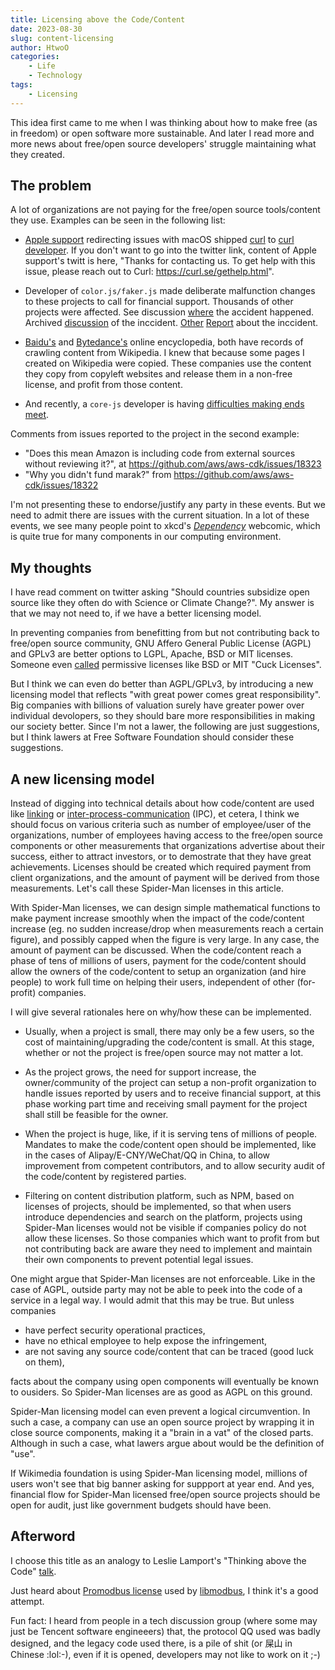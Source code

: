 ```yaml
---
title: Licensing above the Code/Content
date: 2023-08-30
slug: content-licensing
author: HtwoO
categories:
    - Life
    - Technology
tags:
    - Licensing
---
```


This idea first came to me when I was thinking about how to make free (as in freedom) or open software more sustainable. And later I read more and more news about free/open source developers' struggle maintaining what they created.

## The problem
A lot of organizations are not paying for the free/open source tools/content they use. Examples can be seen in the following list:

 - [Apple support](https://twitter.com/AppleSupport/status/1461330383425970180) redirecting issues with macOS shipped [curl](https://curl.se/) to [curl developer](https://daniel.haxx.se/blog/2021/11/18/free-apple-support/). If you don't want to go into the twitter link, content of Apple support's twitt is here, "Thanks for contacting us. To get help with this issue, please reach out to Curl: https://curl.se/gethelp.html".

 - Developer of `color.js/faker.js` made deliberate malfunction changes to these projects to call for financial support. Thousands of other projects were affected. See discussion [where](https://github.com/Marak/colors.js/issues/285) the accident happened. Archived [discussion](https://web.archive.org/web/20210704022108/https://github.com/Marak/faker.js/issues/1046) of the inccident. [Other](https://borncity.com/win/2022/01/10/entwickler-sabotieren-open-source-colors-js-und-faker-js-module-in-npm-betrifft-tausende-projekte/) [Report](https://www.theregister.com/2022/01/10/npm_fakerjs_colorsjs/) about the inccident.

 - [Baidu's](https://en.wikipedia.org/wiki/Baidu_Baike) and [Bytedance's](https://en.wikipedia.org/wiki/Baike.com) online encyclopedia, both have records of crawling content from Wikipedia. I knew that because some pages I created on Wikipedia were copied. These companies use the content they copy from copyleft websites and release them in a non-free license, and profit from those content.

 - And recently, a `core-js` developer is having [difficulties making ends meet](https://github.com/zloirock/core-js/blob/master/docs/2023-02-14-so-whats-next.md).

Comments from issues reported to the project in the second example:

 - "Does this mean Amazon is including code from external sources without reviewing it?", at https://github.com/aws/aws-cdk/issues/18323
 - "Why you didn't fund marak?" from https://github.com/aws/aws-cdk/issues/18322

I'm not presenting these to endorse/justify any party in these events. But we need to admit there are issues with the current situation. In a lot of these events, we see many people point to xkcd's [_Dependency_](https://xkcd.com/2347/) webcomic, which is quite true for many components in our computing environment.

## My thoughts
I have read comment on twitter asking "Should countries subsidize open source like they often do with Science or Climate Change?". My answer is that we may not need to, if we have a better licensing model.

In preventing companies from benefitting from but not contributing back to free/open source community, GNU Affero General Public License (AGPL) and GPLv3 are better options to LGPL, Apache, BSD or MIT licenses. Someone even [called](https://lukesmith.xyz/articles/why-i-use-the-gpl-and-not-cuck-licenses/) permissive licenses like BSD or MIT "Cuck Licenses".

But I think we can even do better than AGPL/GPLv3, by introducing a new licensing model that reflects "with great power comes great responsibility". Big companies with billions of valuation surely have greater power over individual devolopers, so they should bare more responsibilities in making our society better. Since I'm not a lawer, the following are just suggestions, but I think lawers at Free Software Foundation should consider these suggestions.

## A new licensing model
Instead of digging into technical details about how code/content are used like [linking](https://en.wikipedia.org/wiki/Linker_(computing)) or [inter-process-communication](https://en.wikipedia.org/wiki/Inter-process_communication) (IPC), et cetera, I think we should focus on various criteria such as number of employee/user of the organizations, number of employees having access to the free/open source components or other measurements that organizations advertise about their success, either to attract investors, or to demostrate that they have great achievements. Licenses should be created which required payment from client organizations, and the amount of payment will be derived from those measurements. Let's call these Spider-Man licenses in this article.

With Spider-Man licenses, we can design simple mathematical functions to make payment increase smoothly when the impact of the code/content increase (eg. no sudden increase/drop when measurements reach a certain figure), and possibly capped when the figure is very large. In any case, the amount of payment can be discussed. When the code/content reach a phase of tens of millions of users, payment for the code/content should allow the owners of the code/content to setup an organization (and hire people) to work full time on helping their users, independent of other (for-profit) companies.

I will give several rationales here on why/how these can be implemented.

 - Usually, when a project is small, there may only be a few users, so the cost of maintaining/upgrading the code/content is small. At this stage, whether or not the project is free/open source may not matter a lot.

 - As the project grows, the need for support increase, the owner/community of the project can setup a non-profit organization to handle issues reported by users and to receive financial support, at this phase working part time and receiving small payment for the project shall still be feasible for the owner.

 - When the project is huge, like, if it is serving tens of millions of people. Mandates to make the code/content open should be implemented, like in the cases of Alipay/E-CNY/WeChat/QQ in China, to allow improvement from competent contributors, and to allow security audit of the code/content by registered parties.

 - Filtering on content distribution platform, such as NPM, based on licenses of projects, should be implemented, so that when users introduce dependencies and search on the platform, projects using Spider-Man licenses would not be visible if companies policy do not allow these licenses. So those companies which want to profit from but not contributing back are aware they need to implement and maintain their own components to prevent potential legal issues.

One might argue that Spider-Man licenses are not enforceable. Like in the case of AGPL, outside party may not be able to peek into the code of a service in a legal way. I would admit that this may be true. But unless companies
 - have perfect security operational practices,
 - have no ethical employee to help expose the infringement,
 - are not saving any source code/content that can be traced (good luck on them),

facts about the company using open components will eventually be known to ousiders. So Spider-Man licenses are as good as AGPL on this ground.

Spider-Man licensing model can even prevent a logical circumvention. In such a case, a company can use an open source  project by wrapping it in close source components, making it a "brain in a vat" of the closed parts. Although in such a case, what lawers argue about would be the definition of "use".

If Wikimedia foundation is using Spider-Man licensing model, millions of users won't see that big banner asking for suppport at year end. And yes, financial flow for Spider-Man licensed free/open source projects should be open for audit, just like government budgets should have been.

## Afterword

I choose this title as an analogy to Leslie Lamport's "Thinking above the Code" [talk](https://www.youtube.com/watch?v=-4Yp3j_jk8Q).

Just heard about [Promodbus license](https://libmodbus.org/promodbus-license/) used by [libmodbus](https://libmodbus.org), I think it's a good attempt.

Fun fact: I heard from people in a tech discussion group (where some may just be Tencent software engineeers) that, the protocol QQ used was badly designed, and the legacy code used there, is a pile of shit (or 屎山 in Chinese :lol:-), even if it is opened, developers may not like to work on it ;-)

